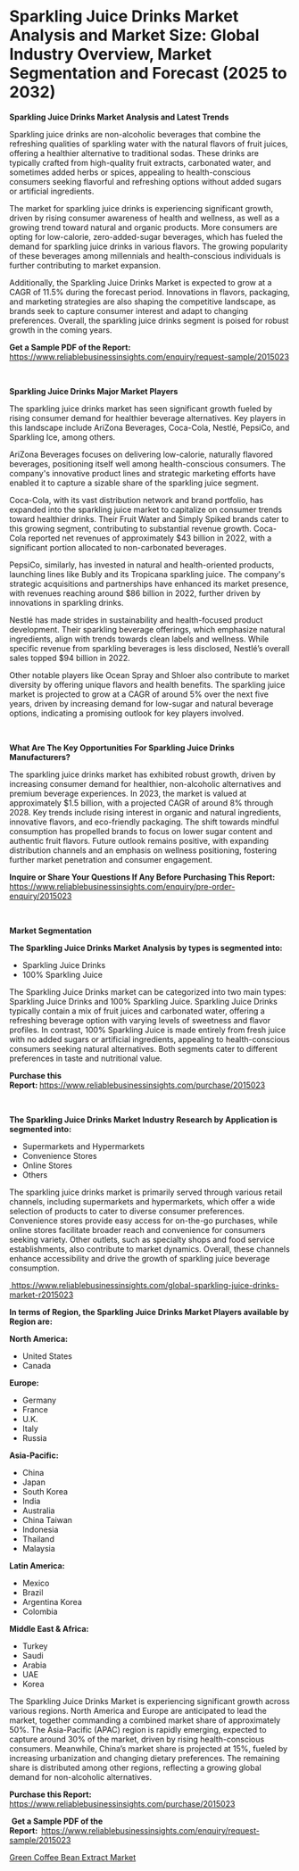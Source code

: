 <p><h1>Sparkling Juice Drinks Market Analysis and Market Size: Global Industry Overview, Market Segmentation and Forecast (2025 to 2032)</h1></p><p><strong>Sparkling Juice Drinks Market Analysis and Latest Trends</strong></p>
<p><p>Sparkling juice drinks are non-alcoholic beverages that combine the refreshing qualities of sparkling water with the natural flavors of fruit juices, offering a healthier alternative to traditional sodas. These drinks are typically crafted from high-quality fruit extracts, carbonated water, and sometimes added herbs or spices, appealing to health-conscious consumers seeking flavorful and refreshing options without added sugars or artificial ingredients.</p><p>The market for sparkling juice drinks is experiencing significant growth, driven by rising consumer awareness of health and wellness, as well as a growing trend toward natural and organic products. More consumers are opting for low-calorie, zero-added-sugar beverages, which has fueled the demand for sparkling juice drinks in various flavors. The growing popularity of these beverages among millennials and health-conscious individuals is further contributing to market expansion.</p><p>Additionally, the Sparkling Juice Drinks Market is expected to grow at a CAGR of 11.5% during the forecast period. Innovations in flavors, packaging, and marketing strategies are also shaping the competitive landscape, as brands seek to capture consumer interest and adapt to changing preferences. Overall, the sparkling juice drinks segment is poised for robust growth in the coming years.</p></p>
<p><strong>Get a Sample PDF of the Report:&nbsp;</strong> <a href="https://www.reliablebusinessinsights.com/enquiry/request-sample/2015023?utm_campaign=2187&utm_medium=2&utm_source=Github&utm_content=ia&utm_term=15022025&utm_id=sparkling-juice-drinks">https://www.reliablebusinessinsights.com/enquiry/request-sample/2015023</a></p>
<p>&nbsp;</p>
<p><strong>Sparkling Juice Drinks Major Market Players</strong></p>
<p><p>The sparkling juice drinks market has seen significant growth fueled by rising consumer demand for healthier beverage alternatives. Key players in this landscape include AriZona Beverages, Coca-Cola, Nestlé, PepsiCo, and Sparkling Ice, among others.</p><p>AriZona Beverages focuses on delivering low-calorie, naturally flavored beverages, positioning itself well among health-conscious consumers. The company's innovative product lines and strategic marketing efforts have enabled it to capture a sizable share of the sparkling juice segment.</p><p>Coca-Cola, with its vast distribution network and brand portfolio, has expanded into the sparkling juice market to capitalize on consumer trends toward healthier drinks. Their Fruit Water and Simply Spiked brands cater to this growing segment, contributing to substantial revenue growth. Coca-Cola reported net revenues of approximately $43 billion in 2022, with a significant portion allocated to non-carbonated beverages.</p><p>PepsiCo, similarly, has invested in natural and health-oriented products, launching lines like Bubly and its Tropicana sparkling juice. The company's strategic acquisitions and partnerships have enhanced its market presence, with revenues reaching around $86 billion in 2022, further driven by innovations in sparkling drinks.</p><p>Nestlé has made strides in sustainability and health-focused product development. Their sparkling beverage offerings, which emphasize natural ingredients, align with trends towards clean labels and wellness. While specific revenue from sparkling beverages is less disclosed, Nestlé’s overall sales topped $94 billion in 2022.</p><p>Other notable players like Ocean Spray and Shloer also contribute to market diversity by offering unique flavors and health benefits. The sparkling juice market is projected to grow at a CAGR of around 5% over the next five years, driven by increasing demand for low-sugar and natural beverage options, indicating a promising outlook for key players involved.</p></p>
<p>&nbsp;</p>
<p><strong>What Are The Key Opportunities For Sparkling Juice Drinks Manufacturers?</strong></p>
<p><p>The sparkling juice drinks market has exhibited robust growth, driven by increasing consumer demand for healthier, non-alcoholic alternatives and premium beverage experiences. In 2023, the market is valued at approximately $1.5 billion, with a projected CAGR of around 8% through 2028. Key trends include rising interest in organic and natural ingredients, innovative flavors, and eco-friendly packaging. The shift towards mindful consumption has propelled brands to focus on lower sugar content and authentic fruit flavors. Future outlook remains positive, with expanding distribution channels and an emphasis on wellness positioning, fostering further market penetration and consumer engagement.</p></p>
<p><strong>Inquire or Share Your Questions If Any Before Purchasing This Report:</strong> <a href="https://www.reliablebusinessinsights.com/enquiry/pre-order-enquiry/2015023?utm_campaign=2187&utm_medium=2&utm_source=Github&utm_content=ia&utm_term=15022025&utm_id=sparkling-juice-drinks">https://www.reliablebusinessinsights.com/enquiry/pre-order-enquiry/2015023</a></p>
<p>&nbsp;</p>
<p><strong>Market Segmentation</strong></p>
<p><strong>The Sparkling Juice Drinks Market Analysis by types is segmented into:</strong></p>
<p><ul><li>Sparkling Juice Drinks</li><li>100% Sparkling Juice</li></ul></p>
<p><p>The Sparkling Juice Drinks market can be categorized into two main types: Sparkling Juice Drinks and 100% Sparkling Juice. Sparkling Juice Drinks typically contain a mix of fruit juices and carbonated water, offering a refreshing beverage option with varying levels of sweetness and flavor profiles. In contrast, 100% Sparkling Juice is made entirely from fresh juice with no added sugars or artificial ingredients, appealing to health-conscious consumers seeking natural alternatives. Both segments cater to different preferences in taste and nutritional value.</p></p>
<p><strong>Purchase this Report:&nbsp;</strong><a href="https://www.reliablebusinessinsights.com/purchase/2015023?utm_campaign=2187&utm_medium=2&utm_source=Github&utm_content=ia&utm_term=15022025&utm_id=sparkling-juice-drinks">https://www.reliablebusinessinsights.com/purchase/2015023</a></p>
<p>&nbsp;</p>
<p><strong>The Sparkling Juice Drinks Market Industry Research by Application is segmented into:</strong></p>
<p><ul><li>Supermarkets and Hypermarkets</li><li>Convenience Stores</li><li>Online Stores</li><li>Others</li></ul></p>
<p><p>The sparkling juice drinks market is primarily served through various retail channels, including supermarkets and hypermarkets, which offer a wide selection of products to cater to diverse consumer preferences. Convenience stores provide easy access for on-the-go purchases, while online stores facilitate broader reach and convenience for consumers seeking variety. Other outlets, such as specialty shops and food service establishments, also contribute to market dynamics. Overall, these channels enhance accessibility and drive the growth of sparkling juice beverage consumption.</p></p>
<p><a href="https://www.reliablebusinessinsights.com/global-sparkling-juice-drinks-market-r2015023?utm_campaign=2187&utm_medium=2&utm_source=Github&utm_content=ia&utm_term=15022025&utm_id=sparkling-juice-drinks">&nbsp;https://www.reliablebusinessinsights.com/global-sparkling-juice-drinks-market-r2015023</a></p>
<p><strong>In terms of Region, the Sparkling Juice Drinks Market Players available by Region are:</strong></p>
<p>
    <p> <strong> North America: </strong>
        <ul>
            <li>United States</li>
            <li>Canada</li>
        </ul>
        </p> 
    <p> <strong> Europe: </strong>
        <ul>
            <li>Germany</li>
            <li>France</li>
            <li>U.K.</li>
            <li>Italy</li>
            <li>Russia</li>
        </ul>
        </p> 
    <p> <strong> Asia-Pacific: </strong>
        <ul>
            <li>China</li>
            <li>Japan</li>
            <li>South Korea</li>
            <li>India</li>
            <li>Australia</li>
            <li>China Taiwan</li>
            <li>Indonesia</li>
            <li>Thailand</li>
            <li>Malaysia</li>
        </ul>
        </p> 
    <p> <strong> Latin America: </strong>
        <ul>
            <li>Mexico</li>
            <li>Brazil</li>
            <li>Argentina Korea</li>
            <li>Colombia</li>
        </ul>
        </p> 
    <p> <strong> Middle East & Africa: </strong>
        <ul>
            <li>Turkey</li>
            <li>Saudi</li>
            <li>Arabia</li>
            <li>UAE</li>
            <li>Korea</li>
        </ul>
    </p>
    </p>
<p><p>The Sparkling Juice Drinks Market is experiencing significant growth across various regions. North America and Europe are anticipated to lead the market, together commanding a combined market share of approximately 50%. The Asia-Pacific (APAC) region is rapidly emerging, expected to capture around 30% of the market, driven by rising health-conscious consumers. Meanwhile, China’s market share is projected at 15%, fueled by increasing urbanization and changing dietary preferences. The remaining share is distributed among other regions, reflecting a growing global demand for non-alcoholic alternatives.</p></p>
<p><strong>Purchase this Report: </strong><a href="https://www.reliablebusinessinsights.com/purchase/2015023?utm_campaign=2187&utm_medium=2&utm_source=Github&utm_content=ia&utm_term=15022025&utm_id=sparkling-juice-drinks">https://www.reliablebusinessinsights.com/purchase/2015023</a></p>
<p>&nbsp;<strong>Get a Sample PDF of the Report:&nbsp;&nbsp;</strong><a href="https://www.reliablebusinessinsights.com/enquiry/request-sample/2015023?utm_campaign=2187&utm_medium=2&utm_source=Github&utm_content=ia&utm_term=15022025&utm_id=sparkling-juice-drinks">https://www.reliablebusinessinsights.com/enquiry/request-sample/2015023</a></p>
<p><strong></strong></p>
<p><p><a href="https://github.com/sca704osol/Market-Research-Report-List-1/blob/main/green-coffee-bean-extract-market.md?utm_campaign=2187&utm_medium=2&utm_source=Github&utm_content=ia&utm_term=15022025&utm_id=sparkling-juice-drinks">Green Coffee Bean Extract Market</a></p></p>